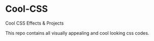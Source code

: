 # Cool-CSS
Cool CSS Effects &amp; Projects

This repo contains all visually appealing and cool looking css codes.
